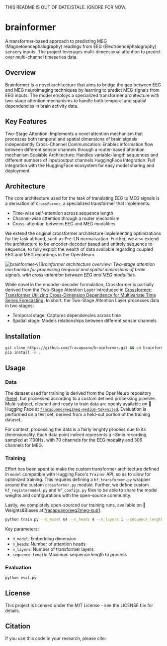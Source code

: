 THIS README IS OUT OF DATE/STALE. IGNORE FOR NOW.


# brainformer
A transformer-based approach to predicting MEG (Magnetoencephalography) readings from EEG (Electroencephalography) sensory inputs. The project leverages multi-dimensional attention to predict over multi-channel timeseries data.

## Overview
Brainformer is a novel architecture that aims to bridge the gap between EEG and MEG neuroimaging techniques by learning to predict MEG signals from EEG inputs. The model employs a specialized transformer architecture with two-stage attention mechanisms to handle both temporal and spatial dependencies in brain activity data.

## Key Features
Two-Stage Attention: Implements a novel attention mechanism that processes both temporal and spatial dimensions of brain signals independently
Cross-Channel Communication: Enables information flow between different sensor channels through a router-based attention mechanism
Scalable Architecture: Handles variable-length sequences and different numbers of input/output channels
HuggingFace Integration: Full integration with the HuggingFace ecosystem for easy model sharing and deployment

## Architecture
The core architecture used for the task of translating EEG to MEG signals is a derivation of `CrossFormer`, a specialized transformer that implements:
  - Time-wise self-attention across sequence length
  - Channel-wise attention through a router mechanism
  - Cross-attention between EEG and MEG modalities

We extend the original crossformer architecture implementing optimizations for the task at hand, such as Pre-LN normalization. Further, we also extend the architecture to be encoder-decoder based and entirely sequence to sequence, to fully exploit the wealth of data available regarding coupled EEG and MEG recordings in the OpenNeuro.

![brainformer-v1](media/brainformer-v1.png)*Brainformer architecture overview: Two-stage attention mechanism for processing temporal and spatial dimensions of brain signals, with cross-attention between EEG and MEG modalities.*

While novel in the encoder-decoder formulation, Crossformer is partially derived from the Two-Stage Attention Layer introduced in [Crossformer: Transformer Utilizing Cross-Dimension Dependency for Multivariate Time Series Forecasting](https://openreview.net/forum?id=vSVLM2j9eie).
In short, the Two-Stage Attention Layer processes data in two stages:
- Temporal stage: Captures dependencies across time
- Spatial stage: Models relationships between different sensor channels

## Installation

```bash
git clone https://github.com/fracapuano/brainformer.git && cd brainformer
pip install -e .
```

## Usage

### Data
The dataset used for training is derived from the OpenNeuro repository ([here](https://openneuro.org/datasets/ds000117)), but processed according to a custom defined processing pipeline. Multi-subject, cleaned and ready to train data are openly available on 🤗 Hugging Face at [`fracapuano/eeg2meg-medium-tokenized`](https://huggingface.co/datasets/fracapuano/eeg2meg-medium-tokenized). Evaluation is performed on a test set, derived from a held-out portion of the training dataset.

For context, processing the data is a fairly lenghty process due to its dimensionality. Each data point indeed represents a ~8min recording, sampled at 1100Hz, with 70 channels for the EEG modality and 306 channels for MEG.

### Training
Effort has been spent to make the custom transformer architecture defined in `model` compatible with Hugging Face's `Trainer` API, so as to allow for optimized training. This requires defining a `hf_transformer.py` wrapper around the custom `crossformer.py` module. Further, we define custom `hf_registermodel.py` and `hf_configs.py` files to be able to share the model weights and configurations with the open-source community. 

Lastly, we completely open-sourced our training runs, available on 🐝 Weights&Biases at [fracapuano/eeg2meg-sub1](https://wandb.ai/francescocapuano/eeg2meg-sub1?nw=nwuserfrancescocapuano).

```bash
python train.py --d_model 64 --n_heads 4 --n_layers 1 --sequence_length 256
```

Key parameters:
- `d_model`: Embedding dimension
- `n_heads`: Number of attention heads
- `n_layers`: Number of transformer layers
- `sequence_length`: Maximum sequence length to process

### Evaluation
```bash
python eval.py
```

## License
This project is licensed under the MIT License - see the LICENSE file for details.

## Citation
If you use this code in your research, please cite:


<!-- @misc{capuano2024brainformer,
  title={Brainformer: A Transformer-based Approach to EEG-to-MEG Signal Translation},
  author={Capuano, Francesco and Ludington, William and Cinà, Gabriele and Zhang (Mingfang) Lucy},
  year={2024},
  journal={arXiv},
  howpublished={\url{https://arxiv.org/abs/XXXXXX}}
} -->
